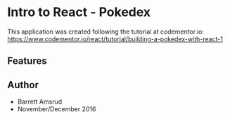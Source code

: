 # Intro to React - Pokedex

This application was created following the tutorial at codementor.io: https://www.codementor.io/react/tutorial/building-a-pokedex-with-react-1

## Features

## Author

- Barrett Amsrud
- November/December 2016
